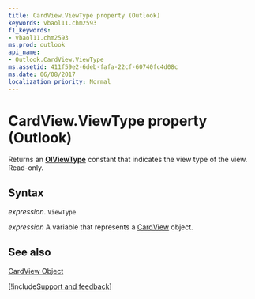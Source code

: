 ```yaml
---
title: CardView.ViewType property (Outlook)
keywords: vbaol11.chm2593
f1_keywords:
- vbaol11.chm2593
ms.prod: outlook
api_name:
- Outlook.CardView.ViewType
ms.assetid: 411f59e2-6deb-fafa-22cf-60740fc4d08c
ms.date: 06/08/2017
localization_priority: Normal
---
```



# CardView.ViewType property (Outlook)

Returns an  **[OlViewType](Outlook.OlViewType.md)** constant that indicates the view type of the view. Read-only.


## Syntax

_expression_. `ViewType`

_expression_ A variable that represents a [CardView](Outlook.CardView.md) object.


## See also


[CardView Object](Outlook.CardView.md)

[!include[Support and feedback](~/includes/feedback-boilerplate.md)]